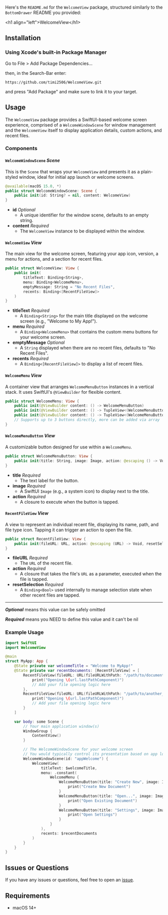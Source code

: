 Here's the `README.md` for the `WelcomeView` package, structured similarly to the `BottomDrawer` README you provided:

\<h1 align="left"\>WelcomeView\</h1\>

## Installation

### Using Xcode's built-in Package Manager

Go to File \> Add Package Dependencies...

then, in the Search-Bar enter:

`https://github.com/timi2506/WelcomeView.git`

and press "Add Package" and make sure to link it to your target.

## Usage

The `WelcomeView` package provides a SwiftUI-based welcome screen experience, comprised of a `WelcomeWindowScene` for window management and the `WelcomeView` itself to display application details, custom actions, and recent files.

### Components

#### `WelcomeWindowScene` *Scene*

This is the `Scene` that wraps your `WelcomeView` and presents it as a plain-styled window, ideal for initial app launch or welcome screens.

```swift
@available(macOS 15.0, *)
public struct WelcomeWindowScene: Scene {
    public init(id: String? = nil, content: WelcomeView)
}
```

  - **id** *Optional*
      - A unique identifier for the window scene, defaults to an empty string.
  - **content** *Required*
      - The `WelcomeView` instance to be displayed within the window.

#### `WelcomeView` *View*

The main view for the welcome screen, featuring your app icon, version, a menu for actions, and a section for recent files.

```swift
public struct WelcomeView: View {
    public init(
        titleText: Binding<String>,
        menu: Binding<WelcomeMenu>,
        emptyMessage: String = "No Recent Files",
        recents: Binding<[RecentFileView]>
    )
}
```

  - **titleText** *Required*
      - A `Binding<String>` for the main title displayed on the welcome screen (e.g., "Welcome to My App\!").
  - **menu** *Required*
      - A `Binding<WelcomeMenu>` that contains the custom menu buttons for your welcome screen.
  - **emptyMessage** *Optional*
      - A `String` displayed when there are no recent files, defaults to "No Recent Files".
  - **recents** *Required*
      - A `Binding<[RecentFileView]>` to display a list of recent files.

#### `WelcomeMenu` *View*

A container view that arranges `WelcomeMenuButton` instances in a vertical stack. It uses SwiftUI's `@ViewBuilder` for flexible content.

```swift
public struct WelcomeMenu: View {
    public init(@ViewBuilder content: () -> WelcomeMenuButton)
    public init(@ViewBuilder content: () -> TupleView<(WelcomeMenuButton, WelcomeMenuButton)>)
    public init(@ViewBuilder content: () -> TupleView<(WelcomeMenuButton, WelcomeMenuButton, WelcomeMenuButton)>)
    // Supports up to 3 buttons directly, more can be added via array
}
```

#### `WelcomeMenuButton` *View*

A customizable button designed for use within a `WelcomeMenu`.

```swift
public struct WelcomeMenuButton: View {
    public init(title: String, image: Image, action: @escaping () -> Void)
}
```

  - **title** *Required*
      - The text label for the button.
  - **image** *Required*
      - A SwiftUI `Image` (e.g., a system icon) to display next to the title.
  - **action** *Required*
      - A closure to execute when the button is tapped.

#### `RecentFileView` *View*

A view to represent an individual recent file, displaying its name, path, and file type icon. Tapping it can trigger an action to open the file.

```swift
public struct RecentFileView: View {
    public init(fileURL: URL, action: @escaping (URL) -> Void, resetSelection: Binding<Bool>)
}
```

  - **fileURL** *Required*
      - The `URL` of the recent file.
  - **action** *Required*
      - A closure that takes the file's `URL` as a parameter, executed when the file is tapped.
  - **resetSelection** *Required*
      - A `Binding<Bool>` used internally to manage selection state when other recent files are tapped.

-----

***Optional*** means this value can be safely omitted

***Required*** means you NEED to define this value and it can't be nil

### Example Usage

```swift
import SwiftUI
import WelcomeView

@main
struct MyApp: App {
    @State private var welcomeTitle = "Welcome to MyApp!"
    @State private var recentDocuments: [RecentFileView] = [
        RecentFileView(fileURL: URL(fileURLWithPath: "/path/to/document1.txt")) { url in
            print("Opening \(url.lastPathComponent)")
            // Add your file opening logic here
        },
        RecentFileView(fileURL: URL(fileURLWithPath: "/path/to/another_project.md")) { url in
            print("Opening \(url.lastPathComponent)")
            // Add your file opening logic here
        }
    ]

    var body: some Scene {
        // Your main application window(s)
        WindowGroup {
            ContentView()
        }

        // The WelcomeWindowScene for your welcome screen
        // You would typically control its presentation based on app logic (e.g., first launch)
        WelcomeWindowScene(id: "appWelcome") {
            WelcomeView(
                titleText: $welcomeTitle,
                menu: .constant(
                    WelcomeMenu {
                        WelcomeMenuButton(title: "Create New", image: Image(systemName: "plus.document.fill")) {
                            print("Create New Document")
                        }
                        WelcomeMenuButton(title: "Open...", image: Image(systemName: "folder.fill.badge.plus")) {
                            print("Open Existing Document")
                        }
                        WelcomeMenuButton(title: "Settings", image: Image(systemName: "gearshape.fill")) {
                            print("Open Settings")
                        }
                    }
                ),
                recents: $recentDocuments
            )
        }
    }
}
```

## Issues or Questions

If you have any issues or questions, feel free to open an [issue](https://www.google.com/search?q=https://github.com/timi2506/WelcomeView/issues/new/choose).

## Requirements

  - macOS 14+